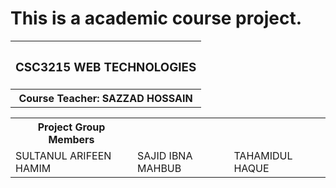 # This is a academic course project.

<table>
  <tr>
    <th><h3>CSC3215	WEB TECHNOLOGIES</h3></h>
  </tr>
  
  <tr>
  <th>Course Teacher: SAZZAD HOSSAIN</th>
  </tr>
</table>

<table>
  <tr>
   <th>Project Group Members</th>
  </tr>
  
  <tr>
   <td>SULTANUL ARIFEEN HAMIM</td>
   <td>SAJID IBNA MAHBUB</td>
   <td>TAHAMIDUL HAQUE</td>
  </tr>
</table>
